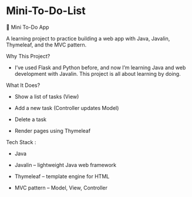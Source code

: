 # Mini-To-Do-List

📝 Mini To-Do App

A learning project to practice building a web app with Java, Javalin, Thymeleaf, and the MVC pattern.

Why This Project?

- I’ve used Flask and Python before, and now I’m learning Java and web development with Javalin. This project is all about learning by doing.

What It Does?

- Show a list of tasks (View)

- Add a new task (Controller updates Model)

- Delete a task

- Render pages using Thymeleaf

Tech Stack :

- Java

- Javalin – lightweight Java web framework

- Thymeleaf – template engine for HTML

- MVC pattern – Model, View, Controller
